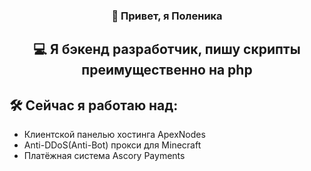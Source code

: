 <h3 align="center">
👋 Привет, я Поленика
</h3>

<h2 align="center">
💻 Я бэкенд разработчик, пишу скрипты преимущественно на php
</h2> 

## 🛠️ Сейчас я работаю над:
* Клиентской панелью хостинга ApexNodes
* Anti-DDoS(Anti-Bot) прокси для Minecraft
* Платёжная система Ascory Payments
